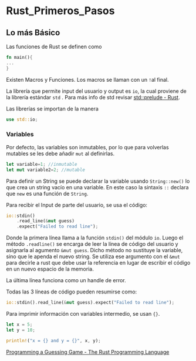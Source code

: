 # Rust_Primeros_Pasos

## Lo más Básico

Las funciones de Rust se definen como

```rust
fn main(){
...
}
```

Existen Macros y Funciones. Los macros se llaman con un `!`al final.

La librería que permite input del usuario y output es `io`, la cual proviene de la librería estándar `std` . Para más info de std revisar [std::prelude - Rust](https://doc.rust-lang.org/stable/std/prelude/index.html).

Las librerías se importan de la manera

```rust
use std::io;
```

### Variables

Por defecto, las variables son inmutables, por lo que para volverlas mutables se les debe añadir `mut` al definirlas.

```rust
let variable=1; //inmutable
let mut variable2=2; //mutable
```

Para definir un String se puede declarar la variable usando `String::new()` lo que crea un string vacío en una variable. En este caso la sintaxis `::` declara que `new` es una función de `String`.

Para recibir el Input de parte del usuario, se usa el código:

```rust
io::stdin()
    .read_line(&mut guess)
    .expect("Failed to read line");
```

Donde la primera línea llama a la función `stdin()` del módulo `io`. Luego el método `.readline()` se encarga de leer la línea de código del usuario y asignarla al agumento `&mut guess`. Dicho método no sustituye la variable, sino que le apenda el nuevo string. Se utiliza ese argumento con el `&mut` para decirle a rust que debe usar la referencia en lugar de escribir el código en un nuevo espacio de la memoria.

La última línea funciona como un handle de error.

Todas las 3 líneas de código pueden resumirse como:

```rust
io::stdin().read_line(&mut guess).expect("Failed to read line");
```

Para imprimir información con variables intermedio, se usan `{}`.

```rust
let x = 5;
let y = 10;

println!("x = {} and y = {}", x, y);
```

[Programming a Guessing Game - The Rust Programming Language](https://doc.rust-lang.org/stable/book/ch02-00-guessing-game-tutorial.html#receiving-user-input)

